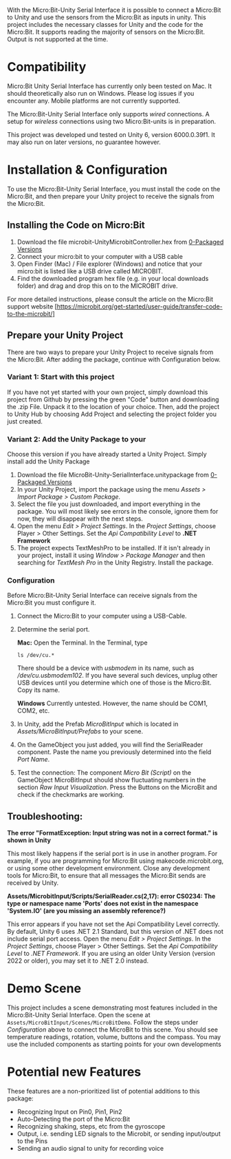With the Micro:Bit-Unity Serial Interface it is possible to connect a Micro:Bit to Unity and use the sensors from the Micro:Bit as inputs in unity. This project includes the necessary classes for Unity and the code for the Micro:Bit. It supports reading the majority of sensors on the Micro:Bit. Output is not supported at the time.

# Compatibility 

Micro:Bit Unity Serial Interface has currently only been tested on Mac. It should theoretically also run on Windows. Please log issues if you encounter any. Mobile platforms are not currently supported.

The Micro:Bit-Unity Serial Interface only supports *wired* connections. A setup for *wireless* connections using two Micro:Bit-units is in preparation.

This project was developed und tested on Unity 6, version 6000.0.39f1. It may also run on later versions, no guarantee however.

# Installation & Configuration

To use the Micro:Bit-Unity Serial Interface, you must install the code on the Micro:Bit, and then prepare your Unity project to receive the signals from the Micro:Bit. 

## Installing the Code on Micro:Bit

1) Download the file microbit-UnityMicrobitController.hex from [0-Packaged Versions](https://github.com/sutee9/MicroBit-Unity-SerialInterface/blob/master/0-PackagedVersions/)
2) Connect your micro:bit to your computer with a USB cable
3) Open Finder (Mac) / File explorer (Windows) and notice that your micro:bit is listed like a USB drive called MICROBIT.
4) Find the downloaded program hex file (e.g. in your local downloads folder) and drag and drop this on to the MICROBIT drive.

For more detailed instructions, please consult the article on the Micro:Bit support website [https://microbit.org/get-started/user-guide/transfer-code-to-the-microbit/]

## Prepare your Unity Project

There are two ways to prepare your Unity Project to receive signals from the Micro:Bit. After adding the package, continue with Configuration below.

### Variant 1: Start with this project

If you have not yet started with your own project, simply download this project from Github by pressing the green "Code" button and downloading the .zip File. Unpack it to the location of your choice. Then, add the project to Unity Hub by choosing Add Project and selecting the project folder you just created.

### Variant 2: Add the Unity Package to your 

Choose this version if you have already started a Unity Project. Simply install add the Unity Package 

1) Download the file MicroBit-Unity-SerialInterface.unitypackage from [0-Packaged Versions](https://github.com/sutee9/MicroBit-Unity-SerialInterface/blob/master/0-PackagedVersions/)
2) In your Unity Project, import the package using the menu *Assets > Import Package > Custom Package*.
3) Select the file you just downloaded, and import everything in the package. You will most likely see errors in the console, ignore them for now, they will disappear with the next steps.
4) Open the menu *Edit > Project Settings*. In the *Project Settings*, choose Player > Other Settings. Set the *Api Compatibility Level* to **.NET Framework**
5) The project expects TextMeshPro to be installed. If it isn't already in your project, install it using *Window > Package Manager* and then searching for *TextMesh Pro* in the Unity Registry. Install the package.

### Configuration

Before Micro:Bit-Unity Serial Interface can receive signals from the Micro:Bit you must configure it.

1) Connect the Micro:Bit to your computer using a USB-Cable.
2) Determine the serial port.

   **Mac:**
   Open the Terminal. In the Terminal, type
   ```
   ls /dev/cu.*
   ```

   There should be a device with *usbmodem* in its name, such as */dev/cu.usbmodem102*. If you have several such devices, unplug other USB devices until you determine which one of those is the Micro:Bit. Copy its name.

    **Windows**
    Currently untested. However, the name should be COM1, COM2, etc.

3)  In Unity, add the Prefab *MicroBitInput* which is located in *Assets/MicroBitInput/Prefabs* to your scene.
4)  On the GameObject you just added, you will find the SerialReader component. Paste the name you previously determined into the field *Port Name*.
5)  Test the connection: The component *Micro Bit (Script)* on the GameObject MicroBitInput should show fluctuating numbers in the section *Raw Input Visualization*. Press the Buttons on the MicroBit and check if the checkmarks are working.

## Troubleshooting:

**The error "FormatException: Input string was not in a correct format." is shown in Unity**

This most likely happens if the serial port is in use in another program. For example, if you are programming for Micro:Bit using makecode.microbit.org, or using some other development environment. Close any development tools for Micro:Bit, to ensure that all messages the Micro:Bit sends are received by Unity.

**Assets/MicrobitInput/Scripts/SerialReader.cs(2,17): error CS0234: The type or namespace name 'Ports' does not exist in the namespace 'System.IO' (are you missing an assembly reference?)**

This error appears if you have not set the Api Compatibility Level correctly. By default, Unity 6 uses .NET 2.1 Standard, but this version of .NET does not include serial port access.
Open the menu *Edit > Project Settings*. In the *Project Settings*, choose Player > Other Settings. Set the *Api Compatibility Level* to *.NET Framework*. If you are using an older Unity Version (version 2022 or older), you may set it to .NET 2.0 instead. 

# Demo Scene

This project includes a scene demonstrating most features included in the Micro:Bit-Unity Serial Interface. Open the scene at ```Assets/MicroBitInput/Scenes/MicroBitDemo```. 
Follow the steps under *Configuration* above to connect the MicroBit to this scene. You should see temperature readings, rotation, volume, buttons and the compass. You may use the included components as starting points for your own developments

# Potential new Features

These features are a non-prioritized list of potential additions to this package:
* Recognizing Input on Pin0, Pin1, Pin2
* Auto-Detecting the port of the Micro:Bit
* Recognizing shaking, steps, etc from the gyroscope
* Output, i.e. sending LED signals to the Microbit, or sending input/output to the Pins
* Sending an audio signal to unity for recording voice
